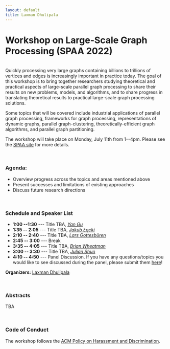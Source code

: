 ```yaml
---
layout: default
title: Laxman Dhulipala
---
```


# Workshop on Large-Scale Graph Processing (SPAA 2022)

<br>
Quickly processing very large graphs containing billions to trillions of vertices and edges is increasingly important in practice today. The goal of this workshop is to bring together researchers studying theoretical and practical aspects of large-scale parallel graph processing to share their results on new problems, models, and algorithms, and to share progress in translating theoretical results to practical large-scale graph processing solutions.

Some topics that will be covered include industrial applications of parallel graph processing, frameworks for graph processing, representations of dynamic graphs, parallel graph-clustering, theoretically-efficient graph algorithms, and parallel graph partitioning.

The workshop will take place on Monday, July 11th from 1--4pm. Please
see the [SPAA site][spaa] for more details.

<br>

### Agenda:

* Overview progress across the topics and areas mentioned above
* Present successes and limitations of existing approaches
* Discuss future research directions

<br>

### Schedule and Speaker List

* <b>1:00 --1:30</b> --- Title TBA, <em>[Yan Gu][yan]</em>
* <b>1:35 -- 2:05</b> --- Title TBA, <em>[Jakub Łącki][kuba]</em>
* <b>2:10 -- 2:40</b> --- Title TBA, <em>[Lars Gottesbüren][lars]</em>
* <b>2:45 -- 3:00</b> --- Break
* <b>3:35 -- 4:05</b> --- Title TBA, <em>[Brian Wheatman][brian]</em>
* <b>3:00 -- 3:30</b> --- Title TBA, <em>[Julian Shun][julian]</em>
* <b>4:10 -- 4:50</b> --- Panel Discussion.
If you have any questions/topics you would like to see discussed during the panel, please submit them [here][form]!

<b>Organizers:</b> [Laxman Dhulipala][laxman]

<br>

### Abstracts
TBA

<br>

### Code of Conduct

The workshop follows the [ACM Policy on Harassment and Discrimination][acmharass].


[acmharass]: https://www.acm.org/special-interest-groups/volunteer-resources/officers-manual/policy-against-discrimination-and-harassment
[spaa]: https://spaa.acm.org/
[laxman]: https://ldhulipala.github.io/
[yan]: https://www.cs.ucr.edu/~ygu/
[kuba]: https://research.google/people/105517/
[lars]: https://scholar.google.de/citations?user=G5XO7J4AAAAJ&hl=en
[brian]: https://brianwheatman.com/
[julian]: https://people.csail.mit.edu/jshun/
[form]: https://forms.gle/myvcibc9Bs7wrJPd7
